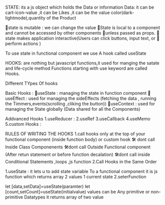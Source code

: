 STATE: its a js object which holds the Data or information
Data: it can be cart-icon-value ,it can be Likes ,it can be the value color(dark-lightmode),quantity of the Product

🎯state is mutable : we can change the value 
🎯State is local to a component and cannot be accessed by other components 🎯unless passed as props.
🎯state makes application interactive(Users can click buttons, input text, or 🎯perform actions )

To use state in functional component we use A hook called useState 


HOOKS: are nothing but javascript functions,it used for manging the satate and life-cycle method
Functions starting with use keyword are called Hooks.

Different TYpes Of hooks 

Basic Hooks :
🎯useState : managing the state in function component
🎯useEffect : used for managing the sideEffects (fetching the data ,
running the Timmers,events(scrolling ,cliking the button))
🎯useContext : used for managing the State globally (Data shared for all the Components)

Addvanced Hooks
1.useReducer :
2.useRef 
3.useCallback
4.useMemo
5.custom Hooks :



RULES OF WRITING THE HOOKS
1.call hooks only at the top of your functional component (inside function body) or custom hook 
  🛠 dont call Inside Class Componenents
  🛠dont call Outside Functional component (After retun statement or before function decalation)
   🛠dont call inside Conditional Statements ,loops ,js function
2.Call Hooks in the Same Order 


1.useState : it lets u to add state variable To a functional component
 it is js function which returns array 2 values 1 current state 2.seterFunction

let [data,setData]=useState(paramter)
let [count,setCount]=useState(initialvalue) 
values can be Any primitive or non-primitive Datatypes
it returns array of two value